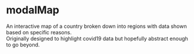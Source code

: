 # modalMap
An interactive map of a country broken down into regions with data shown based on specific reasons.   
Originally designed to highlight covid19 data but hopefully abstract enough to go beyond. 
